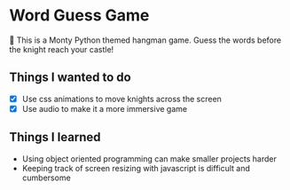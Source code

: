 # Word Guess Game

:european_castle: This is a Monty Python themed hangman game. Guess the words before the knight reach your castle!

## Things I wanted to do

- [x] Use css animations to move knights across the screen
- [x] Use audio to make it a more immersive game

## Things I learned

- Using object oriented programming can make smaller projects harder
- Keeping track of screen resizing with javascript is difficult and cumbersome

